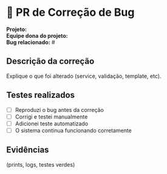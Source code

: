 
# 🔧 PR de Correção de Bug

**Projeto:**  
**Equipe dona do projeto:**  
**Bug relacionado:** #  

## Descrição da correção
Explique o que foi alterado (service, validação, template, etc).

## Testes realizados
- [ ] Reproduzi o bug antes da correção  
- [ ] Corrigi e testei manualmente  
- [ ] Adicionei teste automatizado  
- [ ] O sistema continua funcionando corretamente  

## Evidências
(prints, logs, testes verdes)
